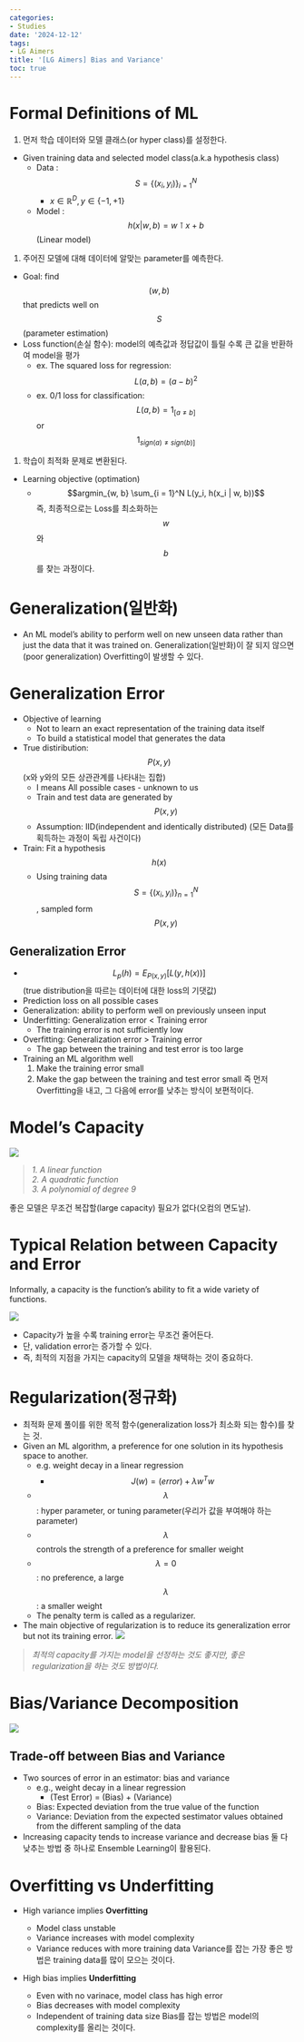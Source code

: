 ```yaml
---
categories:
- Studies
date: '2024-12-12'
tags:
- LG Aimers
title: '[LG Aimers] Bias and Variance'
toc: true
---
```



# Formal Definitions of ML

1. 먼저 학습 데이터와 모델 클래스(or hyper class)를 설정한다.
- Given training data and selected model class(a.k.a hypothesis class)
    - Data : $$S = \{(x_i, y_i)\}_{i=1}^N$$
        - $x \in \mathbb{R}^D, y \in \{-1, +1\}$
    - Model : $$h(x \vert w, b) = w \intercal x + b$$ (Linear model)
1. 주어진 모델에 대해 데이터에 알맞는 parameter를 예측한다.
- Goal: find $$(w, b)$$ that predicts well on $$S$$ (parameter estimation)
- Loss function(손실 함수): model의 예측값과 정답값이 틀릴 수록 큰 값을 반환하여 model을 평가
    - ex. The squared loss for regression: $$L(a, b) = (a-b)^2$$
    - ex. 0/1 loss for classification: $$L(a, b) = 1_{[a ≠ b]}$$ or $$1_{sign(a) ≠ sign(b)]}$$
1. 학습이 최적화 문제로 변환된다.
- Learning objective (optimation)
    - $$argmin_{w, b} \sum_{i = 1}^N L(y_i, h(x_i | w, b))$$
즉, 최종적으로는 Loss를 최소화하는 $$w$$와 $$b$$를 찾는 과정이다.



# Generalization(일반화)

- An ML model’s ability to perform well on new unseen data rather than just the data that it was trained on.
Generalization(일반화)이 잘 되지 않으면(poor generalization) Overfitting이 발생할 수 있다.



# Generalization Error

- Objective of learning
    - Not to learn an exact representation of the training data itself
    - To build a statistical model that generates the data
- True distiribution: $$P(x, y)$$ (x와 y와의 모든 상관관계를 나타내는 집합)
    - I means All possible cases - unknown to us
    - Train and test data are generated by $$P(x, y)$$
    - Assumption: IID(independent and identically distributed) (모든 Data를 획득하는 과정이 독립 사건이다)
- Train: Fit a hypothesis $$h(x)$$
    - Using training data $$S=\{ (x_i, y_i) \}_{n=1}^N$$, sampled form $$P(x, y)$$

## Generalization Error

- $$L_p(h) = E_{P(x, y)} [L(y, h(x))]$$ (true distribution을 따르는 데이터에 대한 loss의 기댓값)
- Prediction loss on all possible cases
- Generalization: ability to perform well on previously unseen input
- Underfitting: Generalization error < Training error
    - The training error is not sufficiently low
- Overfitting: Generalization error > Training error
    - The gap between the training and test error is too large
- Training an ML algorithm well
    1. Make the training error small
    1. Make the gap between the training and test error small
즉 먼저 Overfitting을 내고, 그 다음에 error를 낮추는 방식이 보편적이다.



# Model’s Capacity

![](/assets/images/lg_aimers-bias_and_variance/image_20241212_040151_b47fd69732534e99afba47b60a7fddd2.png)

>*1. A linear function<br>2. A quadratic function<br>3. A polynomial of degree 9*

좋은 모델은 무조건 복잡할(large capacity) 필요가 없다(오컴의 면도날).



# Typical Relation between Capacity and Error

Informally, a capacity is the function’s ability to fit a wide variety of functions.

![](/assets/images/lg_aimers-bias_and_variance/image_20241212_040152_87782c394094425286de4ad37dc08e5f.png)

- Capacity가 높을 수록 training error는 무조건 줄어든다.
- 단, validation error는 증가할 수 있다.
- 즉, 최적의 지점을 가지는 capacity의 모델을 채택하는 것이 중요하다.


# Regularization(정규화)

- 최적화 문제 풀이를 위한 목적 함수(generalization loss가 최소화 되는 함수)를 찾는 것.
- Given an ML algorithm, a preference for one solution in its hypothesis space to another.
    - e.g. weight decay in a linear regression
        - $$J(w) = (error) + \lambda w^T w$$
    - $$\lambda$$ : hyper parameter, or tuning parameter(우리가 값을 부여해야 하는 parameter)
    - $$\lambda$$ controls the strength of a preference for smaller weight
    - $$\lambda = 0$$ : no preference, a large $$\lambda$$ : a smaller weight
    - The penalty term is called as a regularizer.
- The main objective of regularization is to reduce its generalization error but not its training error.
![](/assets/images/lg_aimers-bias_and_variance/image_20241212_040154_686cef5e137f4007af1369bd6172038b.png)

>*최적의 capacity를 가지는 model을 선정하는 것도 좋지만, 좋은 regularization을 하는 것도 방법이다.*



# Bias/Variance Decomposition

![](/assets/images/lg_aimers-bias_and_variance/image_20241212_040155_40ea02561dd249d2b54654a5fe2272dd.png)


## Trade-off between Bias and Variance

- Two sources of error in an estimator: bias and variance
    - e.g., weight decay in a linear regression
        - (Test Error) = (Bias) + (Variance)
    - Bias: Expected deviation from the true value of the function
    - Variance: Deviation from the expected sestimator values obtained from the different sampling of the data
- Increasing capacity tends to increase variance and decrease bias
둘 다 낮추는 방법 중 하나로 Ensemble Learning이 활용된다.



# Overfitting vs Underfitting

- High variance implies **Overfitting**
    - Model class unstable
    - Variance increases with model complexity
    - Variance reduces with more training data
Variance를 잡는 가장 좋은 방법은 training data를 많이 모으는 것이다.


- High bias implies **Underfitting**
    - Even with no varinace, model class has high error
    - Bias decreases with model complexity
    - Independent of training data size
Bias를 잡는 방법은 model의 complexity를 올리는 것이다.


